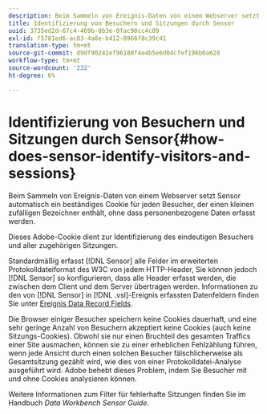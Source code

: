 ```yaml
---
description: Beim Sammeln von Ereignis-Daten von einem Webserver setzt Sensor automatisch ein beständiges Cookie für jeden Besucher, der einen kleinen zufälligen Bezeichner enthält, ohne dass personenbezogene Daten erfasst werden.
title: Identifizierung von Besuchern und Sitzungen durch Sensor
uuid: 3735ed2d-67c4-469b-8b3e-0fac90cc4c09
exl-id: f5781ed6-ac83-4a8e-b412-8966f8c39c41
translation-type: tm+mt
source-git-commit: d9df90242ef96188f4e4b5e6d04cfef196b0a628
workflow-type: tm+mt
source-wordcount: '232'
ht-degree: 6%

---
```


# Identifizierung von Besuchern und Sitzungen durch Sensor{#how-does-sensor-identify-visitors-and-sessions}

Beim Sammeln von Ereignis-Daten von einem Webserver setzt Sensor automatisch ein beständiges Cookie für jeden Besucher, der einen kleinen zufälligen Bezeichner enthält, ohne dass personenbezogene Daten erfasst werden.

Dieses Adobe-Cookie dient zur Identifizierung des eindeutigen Besuchers und aller zugehörigen Sitzungen.

Standardmäßig erfasst [!DNL Sensor] alle Felder im erweiterten Protokolldateiformat des W3C von jedem HTTP-Header, Sie können jedoch [!DNL Sensor] so konfigurieren, dass alle Header erfasst werden, die zwischen dem Client und dem Server übertragen werden. Informationen zu den von [!DNL Sensor] in [!DNL .vsl]-Ereignis erfassten Datenfeldern finden Sie unter [Ereignis Data Record Fields](../../home/c-snsr-ovrvw/c-evnt-data-rcd-flds/c-evnt-data-rcd-flds.md#concept-ed2a8797cb5b4995b55ffd50a9f12a44).

Die Browser einiger Besucher speichern keine Cookies dauerhaft, und eine sehr geringe Anzahl von Besuchern akzeptiert keine Cookies (auch keine Sitzungs-Cookies). Obwohl sie nur einen Bruchteil des gesamten Traffics einer Site ausmachen, können sie zu einer erheblichen Fehlzählung führen, wenn jede Ansicht durch einen solchen Besucher fälschlicherweise als Gesamtsitzung gezählt wird, wie dies von einer Protokolldatei-Analyse ausgeführt wird. Adobe behebt dieses Problem, indem Sie Besucher mit und ohne Cookies analysieren können.

Weitere Informationen zum Filter für fehlerhafte Sitzungen finden Sie im Handbuch *Data Workbench Sensor Guide*.
